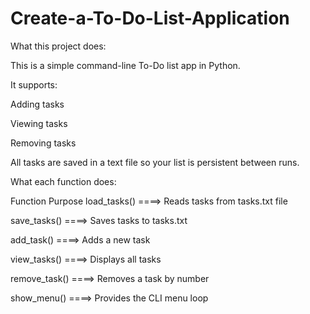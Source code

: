 # Create-a-To-Do-List-Application

What this project does:

This is a simple command-line To-Do list app in Python.

It supports:

Adding tasks

Viewing tasks

Removing tasks

All tasks are saved in a text file so your list is persistent between runs.

 What each function does:

 
  Function	            Purpose
load_tasks()	 ====>      Reads tasks from tasks.txt file

save_tasks()	 ====>      Saves tasks to tasks.txt

add_task()	   ====>      Adds a new task

view_tasks()	 ====>      Displays all tasks

remove_task()	 ====>      Removes a task by number

show_menu()	   ====>      Provides the CLI menu loop
